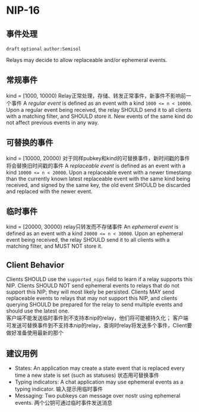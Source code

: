 NIP-16
======

事件处理
---------------

`draft` `optional` `author:Semisol`

Relays may decide to allow replaceable and/or ephemeral events.

常规事件
------------------
kind = [1000, 10000) Relay正常处理，存储、转发正常事件，新事件不影响前一个事件
A *regular event* is defined as an event with a kind `1000 <= n < 10000`.
Upon a regular event being received, the relay SHOULD send it to all clients with a matching filter, and SHOULD store it. New events of the same kind do not affect previous events in any way.

可替换的事件
------------------
kind = [10000, 20000) 对于同样pubkey和kind的可替换事件，新时间戳的事件将会替换旧时间戳的事件
A *replaceable event* is defined as an event with a kind `10000 <= n < 20000`.
Upon a replaceable event with a newer timestamp than the currently known latest replaceable event with the same kind being received, and signed by the same key, the old event SHOULD be discarded and replaced with the newer event.

临时事件
----------------
kind = [20000, 30000) relay只转发而不存储事件
An *ephemeral event* is defined as an event with a kind `20000 <= n < 30000`.
Upon an ephemeral event being received, the relay SHOULD send it to all clients with a matching filter, and MUST NOT store it.

Client Behavior
---------------

Clients SHOULD use the `supported_nips` field to learn if a relay supports this NIP.  Clients SHOULD NOT send ephemeral events to relays that do not support this NIP; they will most likely be persisted.  Clients MAY send replaceable events to relays that may not support this NIP, and clients querying SHOULD be prepared for the relay to send multiple events and should use the latest one.  
客户端不能发送临时事件到不支持本nip的relay，他们将可能被持久化；
客户端可发送可替换事件到不支持本nip的relay，查询时relay将发送多个事件，Client要做好准备使用最新的那个

建议用例
-------------------

* States: An application may create a state event that is replaced every time a new state is set (such as statuses) 状态用可替换事件
* Typing indicators: A chat application may use ephemeral events as a typing indicator. 输入提示用临时事件
* Messaging: Two pubkeys can message over nostr using ephemeral events. 两个公钥可通过临时事件发送消息
